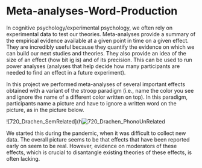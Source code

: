 # Meta-analyses-Word-Production

In cognitive psychology/experimental psychology, we often rely on experimental data to test our theories. Meta-analyses provide a summary of the empirical evidence available at a given point in time on a given effect. They are incredibly useful because they quantify the evidence on which we can build our next studies and theories. They also provide an idea of the size of an effect (how bit ig is) and of its precision. This can be used to run power analyses (analyses that help decide how many participants are needed to find an effect in a future experiment). 

In this project we performed meta-analyses of several important effects obtained with a variant of the stroop paradigm (i.e., name the color you see and ignore the name of a different color written on top). In this paradigm, participants name a picture and have to ignore a written word on the picture, as in the picture below.

![720_Drachen_SemRelated](h![720_Drachen_PhonoUnRelated](https://user-images.githubusercontent.com/28299451/225575985-61402acc-3ee7-421f-b38f-f4a9fc061a54.png)


We started this during the pandemic, when it was difficult to collect new data.
The overall picture seems to be that effects that have been reported early on seem to be real. However, evidence on moderators of these effects, which is crucial to disantangle existing theories of these effects, is often lacking. 






